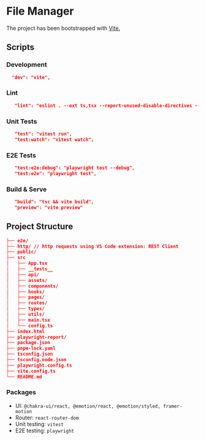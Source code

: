 # File Manager

The project has been bootstrapped with [Vite.](https://vitejs.dev/)

## Scripts

### Development

```json
  "dev": "vite",
```

### Lint

```json
   "lint": "eslint . --ext ts,tsx --report-unused-disable-directives --max-warnings 0",
```

### Unit Tests

```json
   "test": "vitest run",
   "test:watch": "vitest watch",
```

### E2E Tests

```json
   "test:e2e:debug": "playwright test --debug",
   "test:e2e": "playwright test",
```

### Build & Serve

```json
   "build": "tsc && vite build",
   "preview": "vite preview"
```

## Project Structure

```json
├── e2e/
├── http/ // http requests using VS Code extension: REST Client
├── public/
├── src
│   ├── App.tsx
│   ├── __tests__
│   ├── api/
│   ├── assets/
│   ├── components/
│   ├── hooks/
│   ├── pages/
│   ├── routes/
│   ├── types/
│   ├── utils/
│   ├── main.tsx
│   └── config.ts
├── index.html
├── playwright-report/
├── package.json
├── pnpm-lock.yaml
├── tsconfig.json
├── tsconfig.node.json
├── playwright.config.ts
├── vite.config.ts
└── README.md
```

### Packages

- UI: `@chakra-ui/react, @emotion/react, @emotion/styled, framer-motion`
- Router: `react-router-dom`
- Unit testing: `vitest`
- E2E testing: `playwright`
